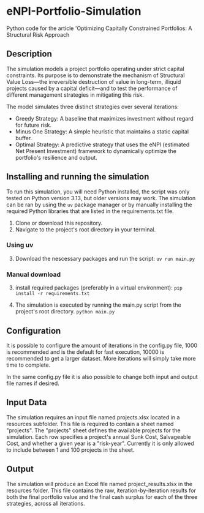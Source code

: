 # eNPI-Portfolio-Simulation
Python code for the article 'Optimizing Capitally Constrained Portfolios: A Structural Risk Approach

## Description

The simulation models a project portfolio operating under strict capital constraints. Its purpose is to demonstrate the mechanism of Structural Value Loss—the irreversible destruction of value in long-term, illiquid projects caused by a capital deficit—and to test the performance of different management strategies in mitigating this risk.

The model simulates three distinct strategies over several iterations:

- Greedy Strategy: A baseline that maximizes investment without regard for future risk.
- Minus One Strategy: A simple heuristic that maintains a static capital buffer.
- Optimal Strategy: A predictive strategy that uses the eNPI (estimated Net Present Investment) framework to dynamically optimize the portfolio's resilience and output.

## Installing and running the simulation

To run this simulation, you will need Python installed, the script was only tested on Python version 3.13,
but older versions may work. The simulation can be ran by using the ```uv``` package manager or by manually installing the required Python libraries that are listed in the requirements.txt file.
1. Clone or download this repository.
2. Navigate to the project's root directory in your terminal.

### Using uv

3. Download the nescessary packages and run the script: ```uv run main.py```

### Manual download

3. install required packages (preferably in a virtual environment): ```pip install -r requirements.txt```

4. The simulation is executed by running the main.py script from the project's root directory. ```python main.py```

## Configuration
It is possible to configure the amount of iterations in the config.py file, 1000 is recommended and is the default for fast execution, 10000 is recommended to get a larger dataset. More iterations will simply take more time to complete.

In the same config.py file it is also possible to change both input and output file names if desired.

## Input Data

The simulation requires an input file named projects.xlsx located in a resources subfolder. This file is required to contain a sheet named "projects".
The "projects" sheet defines the available projects for the simulation. Each row specifies a project's annual Sunk Cost, Salvageable Cost, and whether a given year is a "risk-year".
Currently it is only allowed to include between 1 and 100 projects in the sheet.

## Output

The simulation will produce an Excel file named project_results.xlsx in the resources folder. This file contains the raw, iteration-by-iteration results for both the final portfolio value and the final cash surplus for each of the three strategies, across all iterations.
